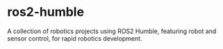 # ros2-humble
A collection of robotics projects using ROS2 Humble, featuring robot and sensor control, for rapid robotics development.

